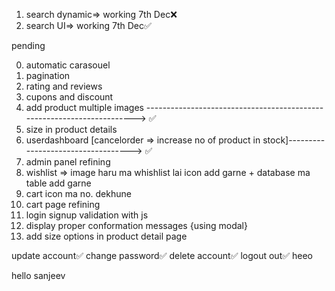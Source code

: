 1. search dynamic=> working 7th Dec❌
2. search UI=> working 7th Dec✅

pending 

0. automatic carasouel
1. pagination
2. rating and reviews
3. cupons and discount
4. add product multiple images ----------------------------------------------------------------------->  ✅
5. size in product details
6. userdashboard [cancelorder => increase no of product in stock]-----------------------------------> ✅
7. admin panel refining
8. wishlist => image haru ma whishlist lai icon add garne + database ma table add garne
9. cart icon ma no. dekhune
10. cart page refining
11. login signup validation with js
12. display proper conformation messages {using modal}
13. add size options in product detail page

<!-- user dashboard side panel -->
update account✅
change password✅
delete account✅
logout out✅
heeo

hello sanjeev